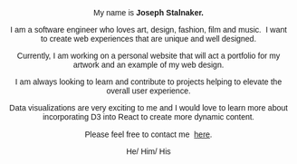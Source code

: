 <p style="text-align: center;"><span style="font-family: Arial, Helvetica, sans-serif;">My name is&nbsp;</span><strong><span style="font-family: Arial, Helvetica, sans-serif;">Joseph Stalnaker.</span></strong></p>
<p style="text-align: center;">
    <font face="Arial, Helvetica, sans-serif">I am a software engineer who loves art, design, fashion, film and music. &nbsp;I want to create web experiences that are unique and well designed.</font>
</p>
<p style="text-align: center;">
    <font face="Arial, Helvetica, sans-serif">Currently, I am working on a personal website that will act a portfolio for my artwork and an example of my web design.</font>
</p>
<p style="text-align: center;">
    <font face="Arial, Helvetica, sans-serif">I am always looking to learn and contribute to projects helping to elevate the overall user experience.</font>
</p>
<p style="text-align: center;">
    <font face="Arial, Helvetica, sans-serif">Data visualizations are very exciting to me and I would love to learn more about incorporating D3 into React to&nbsp;create more dynamic content.</font>
</p>
<p style="text-align: center;">
    <font face="Arial, Helvetica, sans-serif">Please feel free to contact me&nbsp;</font>
    <font face="Arial, Helvetica, sans-serif"><a href="mailto:josephlstalnaker@gmail.com">here</a>.</font>
</p>
<p style="text-align: center;">
    <font face="Arial, Helvetica, sans-serif">He/ Him/ His</font>
</p>
<p><br></p>
<!--
**JosephStalnaker/JosephStalnaker** is a ✨ _special_ ✨ repository because its `README.md` (this file) appears on your GitHub profile.

Here are some ideas to get you started:

- 🔭 I’m currently working on ...
- 🌱 I’m currently learning ...
- 👯 I’m looking to collaborate on ...
- 🤔 I’m looking for help with ...
- 💬 Ask me about ...
- 📫 How to reach me: ...
- 😄 Pronouns: ...
- ⚡ Fun fact: ...
-->
